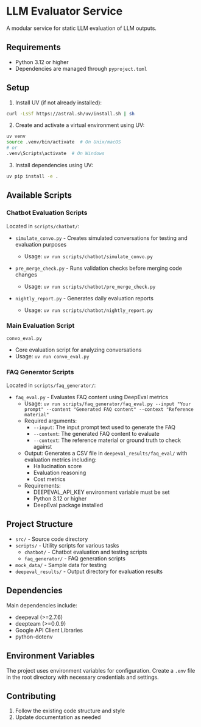 # LLM Evaluator Service

A modular service for static LLM evaluation of LLM outputs.

## Requirements

- Python 3.12 or higher
- Dependencies are managed through `pyproject.toml`

## Setup

1. Install UV (if not already installed):

```bash
curl -LsSf https://astral.sh/uv/install.sh | sh
```

2. Create and activate a virtual environment using UV:

```bash
uv venv
source .venv/bin/activate  # On Unix/macOS
# or
.venv\Scripts\activate  # On Windows
```

3. Install dependencies using UV:

```bash
uv pip install -e .
```

## Available Scripts

### Chatbot Evaluation Scripts

Located in `scripts/chatbot/`:

- `simulate_convo.py` - Creates simulated conversations for testing and evaluation purposes
  - Usage: `uv run scripts/chatbot/simulate_convo.py`

- `pre_merge_check.py` - Runs validation checks before merging code changes
  - Usage: `uv run scripts/chatbot/pre_merge_check.py`

- `nightly_report.py` - Generates daily evaluation reports
  - Usage: `uv run scripts/chatbot/nightly_report.py`

### Main Evaluation Script

`convo_eval.py`

- Core evaluation script for analyzing conversations
- Usage: `uv run convo_eval.py`

### FAQ Generator Scripts

Located in `scripts/faq_generator/`:

- `faq_eval.py` - Evaluates FAQ content using DeepEval metrics
  - Usage: `uv run scripts/faq_generator/faq_eval.py --input "Your prompt" --content "Generated FAQ content" --context "Reference material"`
  - Required arguments:
    - `--input`: The input prompt text used to generate the FAQ
    - `--content`: The generated FAQ content to evaluate
    - `--context`: The reference material or ground truth to check against
  - Output: Generates a CSV file in `deepeval_results/faq_eval/` with evaluation metrics including:
    - Hallucination score
    - Evaluation reasoning
    - Cost metrics
  - Requirements:
    - DEEPEVAL_API_KEY environment variable must be set
    - Python 3.12 or higher
    - DeepEval package installed

## Project Structure

- `src/` - Source code directory
- `scripts/` - Utility scripts for various tasks
  - `chatbot/` - Chatbot evaluation and testing scripts
  - `faq_generator/` - FAQ generation scripts
- `mock_data/` - Sample data for testing
- `deepeval_results/` - Output directory for evaluation results

## Dependencies

Main dependencies include:

- deepeval (>=2.7.6)
- deepteam (>=0.0.9)
- Google API Client Libraries
- python-dotenv

## Environment Variables

The project uses environment variables for configuration. Create a `.env` file in the root directory with necessary credentials and settings.

## Contributing

1. Follow the existing code structure and style
2. Update documentation as needed

